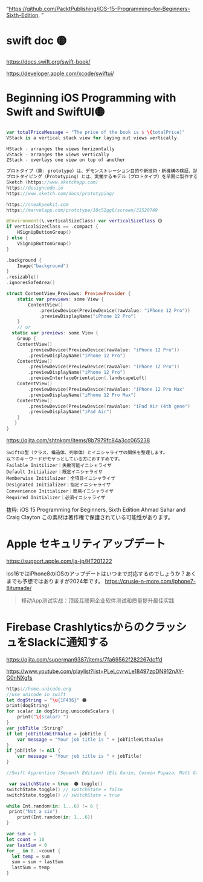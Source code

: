 “https://github.com/PacktPublishing/iOS-15-Programming-for-Beginners-Sixth-Edition. ”

# swift doc 🟡
https://docs.swift.org/swift-book/

https://developer.apple.com/xcode/swiftui/

	
# Beginning iOS Programming with Swift and SwiftUI🟡
```swift
var totalPriceMessage = "The price of the book is $ \(totalPrice)"
VStack is a vertical stack view for laying out views vertically. 

HStack - arranges the views horizontally 
VStack - arranges the views vertically 
ZStack - overlays one view on top of another

プロトタイプ（英: prototype）は、デモンストレーション目的や新技術・新機構の検証、試験、量産前での問題点の洗い出しのために設計・仮組み・製造された原型機
プロトタイピング（Prototyping）とは、実働するモデル（プロトタイプ）を早期に製作する手法およびその過程を意味する。
Sketch (https://www.sketchapp.com)
https://designcode.io
https://www.sketch.com/docs/prototyping/

https://sneakpeekit.com
https://marvelapp.com/prototype/10c52gg6/screen/33520749

@Environment(\.verticalSizeClass) var verticalSizeClass 🟡
if verticalSizeClass == .compact {
    HSignUpButtonGroup()
} else {
    VSignUpButtonGroup()
}

.background {
    Image("background")
}
.resizable()
.ignoresSafeArea()

struct ContentView_Previews: PreviewProvider {
    static var previews: some View {
	    ContentView()
		    .previewDevice(PreviewDevice(rawValue: "iPhone 12 Pro"))
		    .previewDisplayName("iPhone 12 Pro")
	}
	// or
  static var previews: some View {
    Group {
    ContentView()
        .previewDevice(PreviewDevice(rawValue: "iPhone 12 Pro"))
        .previewDisplayName("iPhone 12 Pro")
    ContentView()
        .previewDevice(PreviewDevice(rawValue: "iPhone 12 Pro"))
        .previewDisplayName("iPhone 12 Pro")
        .previewInterfaceOrientation(.landscapeLeft)
    ContentView()
        .previewDevice(PreviewDevice(rawValue: "iPhone 12 Pro Max"
        .previewDisplayName("iPhone 12 Pro Max")
    ContentView()
        .previewDevice(PreviewDevice(rawValue: "iPad Air (4th gene")
        .previewDisplayName("iPad Air")
    }
   }
}
```

https://qiita.com/shtnkgm/items/8b7979fc84a3cc065238
```
Swiftの型（クラス、構造体、列挙体）とイニシャライザの関係を整理します。
以下のキーワードがモヤっとしている方におすすめです。
Failable Initilizer｜失敗可能イニシャライザ
Default Initializer｜既定イニシャライザ
Memberwise Initilaizer｜全項目イニシャライザ
Designated Initializer｜指定イニシャライザ
Convenience Initializer｜簡易イニシャライザ
Required Initializer｜必須イニシャライザ
```

抜粋:
iOS 15 Programming for Beginners, Sixth Edition
Ahmad Sahar and Craig Clayton
この素材は著作権で保護されている可能性があります。

# Apple セキュリティアップデート
https://support.apple.com/ja-jp/HT201222

ios16ではiPhone8のiOSのアップデートはいつまで対応するのでしょうか？あくまでも予想ではありますが2024年です。
https://crusie-n-more.com/iphone7-8itumade/

> 移动App测试实战：顶级互联网企业软件测试和质量提升最佳实践


# Firebase CrashlyticsからのクラッシュをSlackに通知する
https://qiita.com/superman9387/items/7fa69562f282267dcffd


https://www.youtube.com/playlist?list=PLeLcvrwLe18497zpDN912nAY-G0nNXg1s

```swift
https://home.unicode.org
//use unicode in swift
let dogString = "\u{1F436}" 🟠
print(dogString)
for scalar in dogString.unicodeScalars {
    print("\(scalar) ")
}
var jobTitle :String?
if let jobTitleWithValue = jobTitle {
    var message = "Your job title is " + jobTitleWithValue
}
if jobTitle != nil {
    var message = "Your job title is " + jobTitle!
}

//Swift Apprentice (Seventh Edition) (Eli Ganim, Cosmin Pupaza, Matt Galloway) (z-lib.org)

 var switchState = true  🟠 toggle()
switchState.toggle() // switchState = false
switchState.toggle() // switchState = true

while Int.random(in: 1...6) != 6 {
 print("Not a six")
    print(Int.random(in: 1...6))
}

var sum = 1
let count = 10
var lastSum = 0
for _ in 0..<count {
  let temp = sum
  sum = sum + lastSum
  lastSum = temp
}

```

